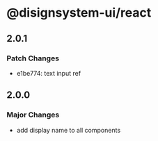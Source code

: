 # @disignsystem-ui/react

## 2.0.1

### Patch Changes

- e1be774: text input ref

## 2.0.0

### Major Changes

- add display name to all components
